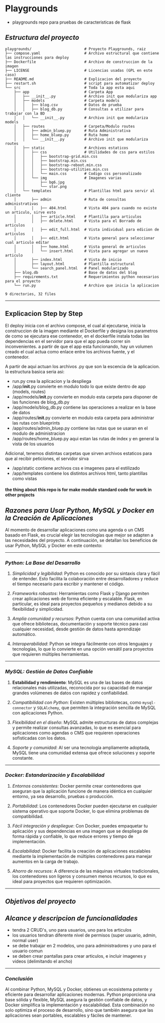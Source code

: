 # Playgrounds

- playgrounds repo para pruebas de caracteristicas de flask

## _*Estructura del proyecto*_

```
playgrounds/                        # Proyecto Playgrounds, raiz
├── compose.yaml                    # Archivo estructural que contiene las instrucciones para deploy
├── Dockerfile                      # Archivo de construccion de la imagen
├── LICENSE                         # Licencias usadas (GPL en este caso)
├── README.md                       # Explicacion del proyecto
├── restart.sh                      # script para automatizar deploy
└── src                             # Toda la app esta aqui
    ├── app                         # Carpeta App
    │   ├── __init__.py             # Archivo init que modulariza app
    │   ├── models                  # Carpeta models
    │   │   ├── blog.csv            # Datos de prueba
    │   │   ├── blog_db.py          # Consultas a utilizar para trabajar con la BD
    │   │   └── __init__.py         # Archivo init que modulariza models
    │   ├── routes                  # Carpeta/Modulo routes
    │   │   ├── admin_bluep.py      # Ruta Administrativa
    │   │   ├── home_bluep.py       # Ruta home
    │   │   └── __init__.py         # Archivo init que modulariza routes
    │   ├── static                  # Archivos estaticos
    │   │   ├── css                 # Utilidades de css para estilos
    │   │   │   ├── bootstrap-grid.min.css         
    │   │   │   ├── bootstrap.min.css              
    │   │   │   ├── bootstrap-reboot.min.css       
    │   │   │   ├── bootstrap-utilities.min.css    
    │   │   │   └── main.css        # Codigo css personalizado
    │   │   └── img                 # Imagenes varias
    │   │       ├── bg6.jpg
    │   │       └── star.png
    │   └── templates               # Plantillas html para servir al cliente
    │       ├── admin               # Ruta de consultas administrativas
    │       │   ├── 404.html        # Vista 404 para cuando no existe un articulo, sirve esto
    │       │   ├── article.html    # Plantilla para articulos
    │       │   ├── delete.html     # Vista para el Borrado de articulos
    │       │   ├── edit_full.html  # Vista individual para edicion de articulos
    │       │   ├── edit.html       # Vista general para seleccionar cual articulo editar
    │       │   ├── home.html       # Vista general de articulos
    │       │   └── insert.html     # Vista para agregar un nuevo articulo
    │       ├── index.html          # Vista de inicio
    │       ├── layout.html         # Plantilla estructural
    │       └── search_panel.html   # Panel modularizado
    ├── blog.db                     # Base de datos del blog
    ├── requirements.txt            # Requerimientos python necesarios para el proyecto
    └── run.py                      # Archivo que inicia la aplicacion

9 directories, 32 files
```
---

## Explicacion Step by Step

El deploy inicia con el archivo compose, el cual al ejecutarse, inicia la construccion de la imagen mediante el Dockerfile y designa los parametros de como se ejecutara ese contenedor, en el dockerfile instala todas las dependencias en el servidor para que el app pueda correr sin inconvenientes. a partir de que el app esta funcionando, hay un volumen creado el cual actua como enlace entre los archivos fuente, y el contenedor.

A partir de aqui actuan los archivos .py que son la escencia de la aplicacion. la estructura basica seria asi:

- run.py crea la aplicacion y la despliega
- /app/__init__.py convierte en modulo todo lo que existe dentro de app (models, routes)
- /app/models/__init__.py convierte en modulo esta carpeta para disponer de las funciones de blog_db.py
- /app/models/blog_db.py contiene las operaciones a realizar en la base de datos
- /app/routes/__init__.py convierte en modulo esta carpeta para administrar las rutas con blueprints
- /app/routes/admin_bluep.py contiene las rutas que se usaran en el modulo de administracion
- /app/routes/home_bluep.py aqui estan las rutas de index y en general la vista de los usuarios

Adicional, tenemos distintas carpetas que sirven archivos estaticos para que al recibir peticiones, el servidor sirva

- /app/static contiene archivos css e imagenes para el estilizado
- /app/templates contiene los distintos archivos html, tanto plantillas como vistas

#### the thing about this repo is for make module standard code for work in other projects

## _*Razones para Usar Python, MySQL y Docker en la Creación de Aplicaciones*_

Al momento de desarrollar aplicaciones como una agenda o un CMS basado en Flask, es crucial elegir las tecnologías que mejor se adapten a las necesidades del proyecto. A continuación, se detallan los beneficios de usar Python, MySQL y Docker en este contexto:

---

### _*Python: La Base del Desarrollo*_
1. *Simplicidad y legibilidad*:
   Python es conocido por su sintaxis clara y fácil de entender. Esto facilita la colaboración entre desarrolladores y reduce el tiempo necesario para escribir y mantener el código.

2. *Frameworks robustos*:
   Herramientas como Flask y Django permiten crear aplicaciones web de forma eficiente y escalable. Flask, en particular, es ideal para proyectos pequeños y medianos debido a su flexibilidad y simplicidad.

3. *Amplia comunidad y recursos*:
   Python cuenta con una comunidad activa que ofrece bibliotecas, documentación y soporte técnico para casi cualquier necesidad, desde gestión de datos hasta aprendizaje automático.

4. *Interoperabilidad*:
   Python se integra fácilmente con otros lenguajes y tecnologías, lo que lo convierte en una opción versátil para proyectos que requieren múltiples herramientas.

---

### _*MySQL: Gestión de Datos Confiable*_
1. **Estabilidad y rendimiento**:
   MySQL es una de las bases de datos relacionales más utilizadas, reconocida por su capacidad de manejar grandes volúmenes de datos con rapidez y confiabilidad.

2. *Compatibilidad con Python*:
   Existen múltiples bibliotecas, como `mysql-connector` y `SQLAlchemy`, que permiten la integración sencilla de MySQL con aplicaciones Python.

3. *Flexibilidad en el diseño*:
   MySQL admite estructuras de datos complejas y permite realizar consultas avanzadas, lo que es esencial para aplicaciones como agendas o CMS que requieren operaciones sofisticadas con los datos.

4. *Soporte y comunidad*:
   Al ser una tecnología ampliamente adoptada, MySQL tiene una comunidad extensa que ofrece soluciones y soporte constante.

---

### _*Docker: Estandarización y Escalabilidad*_
1. *Entornos consistentes*:
   Docker permite crear contenedores que aseguran que la aplicación funcione de manera idéntica en cualquier entorno, ya sea desarrollo, pruebas o producción.

2. *Portabilidad*:
   Los contenedores Docker pueden ejecutarse en cualquier sistema operativo que soporte Docker, lo que elimina problemas de compatibilidad.

3. *Fácil integración y despliegue*:
   Con Docker, puedes empaquetar tu aplicación y sus dependencias en una imagen que se despliega de forma rápida y confiable, lo que reduce errores y tiempo de implementación.

4. *Escalabilidad*:
   Docker facilita la creación de aplicaciones escalables mediante la implementación de múltiples contenedores para manejar aumentos en la carga de trabajo.

5. *Ahorro de recursos*:
   A diferencia de las máquinas virtuales tradicionales, los contenedores son ligeros y consumen menos recursos, lo que es ideal para proyectos que requieren optimización.

---

## _*Objetivos del proyecto*_

## _*Alcance y descripcion de funcionalidades*_

- tendra 2 CRUD's, uno para usuarios, uno para los articulos
- los usuarios tendran diferente nivel de permisos (super usuario, admin, normal user)
- se debe trabajar en 2 modelos, uno para administradores y uno para el usuario comun
- se deben crear pantallas para crear articulos, e incluir imagenes y videos (delimitando el ancho)

---

### _*Conclusión*_
Al combinar Python, MySQL y Docker, obtienes un ecosistema potente y eficiente para desarrollar aplicaciones modernas. Python proporciona una base sólida y flexible, MySQL asegura la gestión confiable de datos, y Docker simplifica la implementación y escalabilidad. Esta combinación no solo optimiza el proceso de desarrollo, sino que también asegura que las aplicaciones sean portables, escalables y fáciles de mantener.